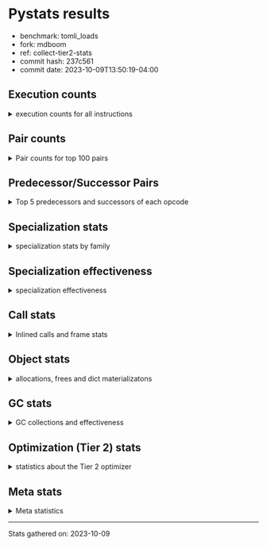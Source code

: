
# Pystats results

- benchmark: tomli_loads
- fork: mdboom
- ref: collect-tier2-stats
- commit hash: 237c561
- commit date: 2023-10-09T13:50:19-04:00

## Execution counts

<details>
<summary> execution counts for all instructions </summary>

|Name | Count | Self | Cumulative | Miss ratio | 
|---|---:|---:|---:|---:|
| LOAD_FAST | 1,415,244,660 | 15.0% | 15.0% |  |
| LOAD_FAST_LOAD_FAST | 943,812,000 | 10.0% | 24.9% |  |
| STORE_FAST | 865,719,960 | 9.2% | 34.1% |  |
| LOAD_CONST | 670,608,180 | 7.1% | 41.2% |  |
| POP_JUMP_IF_FALSE | 663,461,640 | 7.0% | 48.2% |  |
| LOAD_GLOBAL_MODULE | 436,441,480 | 4.6% | 52.8% |  |
| CONTAINS_OP | 350,981,040 | 3.7% | 56.5% |  |
| RESUME_CHECK | 309,829,740 | 3.3% | 59.8% | 0.0% |
| BINARY_SUBSCR_STR_INT | 309,387,560 | 3.3% | 63.1% | 0.0% |
| NOP | 306,239,220 | 3.2% | 66.3% |  |
| RETURN_VALUE | 305,566,860 | 3.2% | 69.6% |  |
| CALL_PY_EXACT_ARGS | 271,114,320 | 2.9% | 72.4% |  |
| LOAD_GLOBAL_BUILTIN | 253,870,560 | 2.7% | 75.1% |  |
| TO_BOOL_BOOL | 210,231,300 | 2.2% | 77.3% |  |
| COMPARE_OP_STR | 170,416,980 | 1.8% | 79.1% |  |
| BINARY_OP_ADD_INT | 158,264,040 | 1.7% | 80.8% |  |
| BINARY_SUBSCR_DICT | 145,569,240 | 1.5% | 82.4% |  |
| BUILD_TUPLE | 143,691,420 | 1.5% | 83.9% |  |
| ENTER_EXECUTOR | 139,874,340 | 1.5% | 85.3% |  |
| CALL_ISINSTANCE | 95,914,680 | 1.0% | 86.4% |  |
| STORE_FAST_STORE_FAST | 85,805,340 | 0.9% | 87.3% |  |
| GET_ITER | 83,084,160 | 0.9% | 88.1% |  |
| BINARY_SLICE | 82,761,780 | 0.9% | 89.0% |  |
| LOAD_DEREF | 76,479,480 | 0.8% | 89.8% |  |
| UNPACK_SEQUENCE_TWO_TUPLE | 65,176,020 | 0.7% | 90.5% |  |
| BINARY_SUBSCR | 64,361,040 | 0.7% | 91.2% |  |
| POP_JUMP_IF_TRUE | 58,421,040 | 0.6% | 91.8% |  |
| CALL | 50,689,980 | 0.5% | 92.4% |  |
| LOAD_ATTR | 50,151,200 | 0.5% | 92.9% |  |
| LOAD_ATTR_INSTANCE_VALUE | 46,488,840 | 0.5% | 93.4% |  |
| POP_TOP | 46,077,540 | 0.5% | 93.9% |  |
| LOAD_ATTR_METHOD_WITH_VALUES | 45,335,160 | 0.5% | 94.3% |  |
| FOR_ITER_TUPLE | 43,738,980 | 0.5% | 94.8% |  |
| MAKE_CELL | 37,970,340 | 0.4% | 95.2% |  |
| LOAD_ATTR_METHOD_NO_DICT | 27,083,340 | 0.3% | 95.5% |  |
| RETURN_CONST | 24,844,800 | 0.3% | 95.8% |  |
| LOAD_ATTR_CLASS | 23,157,660 | 0.2% | 96.0% |  |
| CALL_BUILTIN_CLASS | 22,393,620 | 0.2% | 96.2% |  |
| STORE_SUBSCR_DICT | 21,993,540 | 0.2% | 96.5% |  |
| BINARY_OP | 21,774,720 | 0.2% | 96.7% |  |
| TO_BOOL | 21,518,740 | 0.2% | 96.9% |  |
| JUMP_FORWARD | 20,851,380 | 0.2% | 97.2% |  |
| COPY | 19,117,920 | 0.2% | 97.4% |  |
| CALL_LEN | 18,985,860 | 0.2% | 97.6% |  |
| FOR_ITER_RANGE | 18,985,260 | 0.2% | 97.8% |  |
| COPY_FREE_VARS | 18,985,200 | 0.2% | 98.0% |  |
| END_FOR | 18,985,140 | 0.2% | 98.2% |  |
| MAKE_FUNCTION | 18,985,140 | 0.2% | 98.4% |  |
| RETURN_GENERATOR | 18,985,140 | 0.2% | 98.6% |  |
| SET_FUNCTION_ATTRIBUTE | 18,985,140 | 0.2% | 98.8% |  |
| STORE_DEREF | 18,985,140 | 0.2% | 99.0% |  |
| FOR_ITER_GEN | 18,985,140 | 0.2% | 99.2% |  |
| UNPACK_SEQUENCE_TUPLE | 18,985,140 | 0.2% | 99.4% |  |
| CALL_KW | 16,774,200 | 0.2% | 99.5% |  |
| BINARY_OP_ADD_UNICODE | 15,129,960 | 0.2% | 99.7% |  |
| PUSH_NULL | 6,605,640 | 0.1% | 99.8% |  |
| TO_BOOL_NONE | 3,349,680 | 0.0% | 99.8% |  |
| BINARY_OP_INPLACE_ADD_UNICODE | 3,161,160 | 0.0% | 99.8% |  |
| BUILD_MAP | 3,139,140 | 0.0% | 99.9% |  |
| CALL_METHOD_DESCRIPTOR_FAST | 1,896,240 | 0.0% | 99.9% |  |
| BUILD_CONST_KEY_MAP | 1,704,180 | 0.0% | 99.9% |  |
| TO_BOOL_ALWAYS_TRUE | 1,674,840 | 0.0% | 99.9% |  |
| TO_BOOL_STR | 1,674,840 | 0.0% | 99.9% |  |
| CALL_METHOD_DESCRIPTOR_O | 1,644,900 | 0.0% | 100.0% |  |
| FOR_ITER | 1,375,180 | 0.0% | 100.0% |  |
| CALL_METHOD_DESCRIPTOR_NOARGS | 1,374,840 | 0.0% | 100.0% |  |
| BUILD_LIST | 360,120 | 0.0% | 100.0% |  |
| COMPARE_OP_INT | 273,300 | 0.0% | 100.0% |  |
| CALL_LIST_APPEND | 131,220 | 0.0% | 100.0% |  |
| SWAP | 780 | 0.0% | 100.0% |  |
| CALL_BUILTIN_O | 720 | 0.0% | 100.0% |  |
| LOAD_GLOBAL | 420 | 0.0% | 100.0% |  |
| LOAD_ATTR_MODULE | 400 | 0.0% | 100.0% |  |
| STORE_ATTR_INSTANCE_VALUE | 360 | 0.0% | 100.0% |  |
| INTERPRETER_EXIT | 300 | 0.0% | 100.0% |  |
| JUMP_BACKWARD | 200 | 0.0% | 100.0% |  |
| CALL_BUILTIN_FAST | 180 | 0.0% | 100.0% |  |
| CHECK_EXC_MATCH | 120 | 0.0% | 100.0% |  |
| EXIT_INIT_CHECK | 120 | 0.0% | 100.0% |  |
| POP_EXCEPT | 120 | 0.0% | 100.0% |  |
| PUSH_EXC_INFO | 120 | 0.0% | 100.0% |  |
| CALL_FUNCTION_EX | 120 | 0.0% | 100.0% |  |
| CALL_ALLOC_AND_ENTER_INIT | 120 | 0.0% | 100.0% |  |
| BEFORE_WITH | 60 | 0.0% | 100.0% |  |
| CALL_INTRINSIC_1 | 60 | 0.0% | 100.0% |  |
| IS_OP | 60 | 0.0% | 100.0% |  |
| LIST_EXTEND | 60 | 0.0% | 100.0% |  |
| STORE_ATTR | 60 | 0.0% | 100.0% |  |
| BINARY_OP_SUBTRACT_FLOAT | 60 | 0.0% | 100.0% |  |
| CALL_BUILTIN_FAST_WITH_KEYWORDS | 60 | 0.0% | 100.0% |  |
| CALL_METHOD_DESCRIPTOR_FAST_WITH_KEYWORDS | 60 | 0.0% | 100.0% |  |
| CALL_PY_WITH_DEFAULTS | 60 | 0.0% | 100.0% |  |
| CALL_STR_1 | 60 | 0.0% | 100.0% |  |
| LOAD_ATTR_SLOT | 60 | 0.0% | 100.0% |  |


</details>

## Pair counts

<details>
<summary> Pair counts for top 100 pairs </summary>

|Pair | Count | Self | Cumulative | 
|---|---:|---:|---:|
| LOAD_FAST LOAD_CONST | 414,578,940 | 4.4% | 4.4% |
| POP_JUMP_IF_FALSE LOAD_FAST | 344,687,160 | 3.6% | 8.0% |
| CONTAINS_OP POP_JUMP_IF_FALSE | 312,749,520 | 3.3% | 11.3% |
| LOAD_FAST_LOAD_FAST BINARY_SUBSCR_STR_INT | 308,008,980 | 3.3% | 14.6% |
| STORE_FAST LOAD_FAST | 286,317,000 | 3.0% | 17.6% |
| NOP LOAD_FAST_LOAD_FAST | 248,538,120 | 2.6% | 20.3% |
| LOAD_GLOBAL_MODULE LOAD_FAST_LOAD_FAST | 243,927,360 | 2.6% | 22.8% |
| CALL_PY_EXACT_ARGS RESUME_CHECK | 233,143,980 | 2.5% | 25.3% |
| STORE_FAST LOAD_FAST_LOAD_FAST | 205,539,120 | 2.2% | 27.5% |
| TO_BOOL_BOOL POP_JUMP_IF_FALSE | 173,324,460 | 1.8% | 29.3% |
| LOAD_CONST COMPARE_OP_STR | 170,416,980 | 1.8% | 31.1% |
| COMPARE_OP_STR POP_JUMP_IF_FALSE | 170,416,980 | 1.8% | 32.9% |
| LOAD_FAST RETURN_VALUE | 170,083,800 | 1.8% | 34.7% |
| RETURN_VALUE STORE_FAST | 168,930,360 | 1.8% | 36.5% |
| BINARY_SUBSCR_STR_INT STORE_FAST | 159,286,500 | 1.7% | 38.2% |
| LOAD_CONST BINARY_OP_ADD_INT | 158,262,600 | 1.7% | 39.9% |
| RESUME_CHECK NOP | 152,017,440 | 1.6% | 41.5% |
| LOAD_FAST CONTAINS_OP | 150,100,920 | 1.6% | 43.0% |
| BINARY_SUBSCR_STR_INT LOAD_FAST | 150,100,860 | 1.6% | 44.6% |
| STORE_FAST LOAD_GLOBAL_MODULE | 141,557,000 | 1.5% | 46.1% |
| BINARY_OP_ADD_INT STORE_FAST | 136,621,560 | 1.4% | 47.6% |
| POP_JUMP_IF_FALSE LOAD_FAST_LOAD_FAST | 113,713,980 | 1.2% | 48.8% |
| ENTER_EXECUTOR LOAD_FAST | 99,655,440 | 1.1% | 49.8% |
| LOAD_FAST_LOAD_FAST CONTAINS_OP | 99,520,980 | 1.1% | 50.9% |
| LOAD_FAST_LOAD_FAST LOAD_FAST | 98,151,720 | 1.0% | 51.9% |
| RESUME_CHECK LOAD_FAST | 97,899,360 | 1.0% | 53.0% |
| LOAD_GLOBAL_BUILTIN LOAD_FAST | 97,591,800 | 1.0% | 54.0% |
| LOAD_FAST LOAD_GLOBAL_BUILTIN | 95,915,400 | 1.0% | 55.0% |
| CALL_ISINSTANCE TO_BOOL_BOOL | 95,914,680 | 1.0% | 56.0% |
| LOAD_FAST_LOAD_FAST LOAD_GLOBAL_MODULE | 89,255,160 | 0.9% | 57.0% |
| LOAD_GLOBAL_MODULE CALL_PY_EXACT_ARGS | 89,255,160 | 0.9% | 57.9% |
| BUILD_TUPLE RETURN_VALUE | 82,846,260 | 0.9% | 58.8% |
| BINARY_SUBSCR_DICT STORE_FAST | 82,351,020 | 0.9% | 59.7% |
| LOAD_CONST BINARY_SUBSCR_DICT | 81,197,520 | 0.9% | 60.5% |
| LOAD_FAST_LOAD_FAST CALL_PY_EXACT_ARGS | 80,941,320 | 0.9% | 61.4% |
| POP_JUMP_IF_FALSE ENTER_EXECUTOR | 78,160,720 | 0.8% | 62.2% |
| LOAD_GLOBAL_BUILTIN CALL_ISINSTANCE | 76,929,540 | 0.8% | 63.0% |
| STORE_FAST NOP | 76,431,360 | 0.8% | 63.8% |
| LOAD_FAST_LOAD_FAST LOAD_CONST | 74,629,980 | 0.8% | 64.6% |
| LOAD_FAST LOAD_GLOBAL_MODULE | 67,702,980 | 0.7% | 65.3% |
| UNPACK_SEQUENCE_TWO_TUPLE STORE_FAST_STORE_FAST | 65,176,020 | 0.7% | 66.0% |
| RETURN_VALUE UNPACK_SEQUENCE_TWO_TUPLE | 65,175,960 | 0.7% | 66.7% |
| LOAD_FAST_LOAD_FAST BINARY_SUBSCR_DICT | 64,102,380 | 0.7% | 67.4% |
| LOAD_CONST BINARY_SUBSCR | 62,765,460 | 0.7% | 68.0% |
| STORE_FAST ENTER_EXECUTOR | 61,713,600 | 0.7% | 68.7% |
| LOAD_FAST BUILD_TUPLE | 59,974,500 | 0.6% | 69.3% |
| LOAD_CONST LOAD_CONST | 59,359,800 | 0.6% | 70.0% |
| LOAD_FAST CALL_PY_EXACT_ARGS | 59,043,640 | 0.6% | 70.6% |
| RESUME_CHECK LOAD_GLOBAL_MODULE | 58,330,440 | 0.6% | 71.2% |
| BINARY_SUBSCR_DICT CONTAINS_OP | 58,124,340 | 0.6% | 71.8% |
| LOAD_FAST_LOAD_FAST LOAD_FAST_LOAD_FAST | 57,580,320 | 0.6% | 72.4% |
| POP_JUMP_IF_FALSE LOAD_GLOBAL_MODULE | 55,914,520 | 0.6% | 73.0% |
| LOAD_FAST TO_BOOL_BOOL | 54,998,160 | 0.6% | 73.6% |
| LOAD_FAST LOAD_ATTR_INSTANCE_VALUE | 46,488,720 | 0.5% | 74.1% |
| LOAD_FAST LOAD_ATTR | 45,114,060 | 0.5% | 74.6% |
| LOAD_ATTR LOAD_ATTR_METHOD_WITH_VALUES | 45,113,820 | 0.5% | 75.0% |
| POP_JUMP_IF_FALSE LOAD_GLOBAL_BUILTIN | 45,031,180 | 0.5% | 75.5% |
| GET_ITER FOR_ITER_TUPLE | 43,738,980 | 0.5% | 76.0% |
| LOAD_ATTR_INSTANCE_VALUE STORE_FAST | 43,738,980 | 0.5% | 76.4% |
| LOAD_ATTR_METHOD_WITH_VALUES LOAD_FAST | 43,690,980 | 0.5% | 76.9% |
| LOAD_GLOBAL_MODULE CONTAINS_OP | 43,234,800 | 0.5% | 77.4% |
| LOAD_CONST BINARY_SLICE | 42,585,540 | 0.5% | 77.8% |
| FOR_ITER_TUPLE STORE_FAST | 41,938,320 | 0.4% | 78.3% |
| BINARY_SUBSCR STORE_FAST | 41,914,800 | 0.4% | 78.7% |
| LOAD_FAST GET_ITER | 40,989,360 | 0.4% | 79.1% |
| LOAD_FAST STORE_FAST | 39,856,020 | 0.4% | 79.6% |
| POP_JUMP_IF_TRUE LOAD_FAST | 39,303,120 | 0.4% | 80.0% |
| LOAD_FAST CALL | 38,825,140 | 0.4% | 80.4% |
| LOAD_FAST_LOAD_FAST BINARY_SLICE | 38,594,340 | 0.4% | 80.8% |
| LOAD_DEREF LOAD_CONST | 37,970,280 | 0.4% | 81.2% |
| TO_BOOL_BOOL POP_JUMP_IF_TRUE | 36,906,840 | 0.4% | 81.6% |
| NOP NOP | 35,489,940 | 0.4% | 82.0% |
| ENTER_EXECUTOR LOAD_GLOBAL_BUILTIN | 33,831,960 | 0.4% | 82.3% |
| RETURN_VALUE RETURN_VALUE | 30,530,040 | 0.3% | 82.6% |
| LOAD_GLOBAL_MODULE STORE_FAST | 30,259,920 | 0.3% | 83.0% |
| LOAD_FAST LOAD_ATTR_METHOD_NO_DICT | 24,063,500 | 0.3% | 83.2% |
| STORE_FAST_STORE_FAST LOAD_FAST | 23,379,600 | 0.2% | 83.5% |
| LOAD_GLOBAL_MODULE LOAD_ATTR_CLASS | 23,157,660 | 0.2% | 83.7% |
| STORE_FAST_STORE_FAST LOAD_FAST_LOAD_FAST | 23,080,620 | 0.2% | 83.9% |
| BINARY_SLICE BUILD_TUPLE | 22,874,820 | 0.2% | 84.2% |
| NOP LOAD_FAST | 22,210,440 | 0.2% | 84.4% |
| CALL RESUME_CHECK | 21,940,620 | 0.2% | 84.7% |
| POP_JUMP_IF_FALSE NOP | 21,940,440 | 0.2% | 84.9% |
| BINARY_SLICE GET_ITER | 21,734,820 | 0.2% | 85.1% |
| LOAD_FAST_LOAD_FAST BUILD_TUPLE | 21,559,980 | 0.2% | 85.3% |
| TO_BOOL POP_JUMP_IF_TRUE | 21,513,480 | 0.2% | 85.6% |
| LOAD_FAST TO_BOOL | 21,513,480 | 0.2% | 85.8% |
| LOAD_ATTR_CLASS CALL_PY_EXACT_ARGS | 21,513,480 | 0.2% | 86.0% |
| BINARY_OP STORE_FAST | 21,500,040 | 0.2% | 86.3% |
| BINARY_SUBSCR STORE_FAST_STORE_FAST | 20,629,320 | 0.2% | 86.5% |
| JUMP_FORWARD LOAD_GLOBAL_MODULE | 20,581,320 | 0.2% | 86.7% |
| STORE_FAST LOAD_GLOBAL_BUILTIN | 20,432,080 | 0.2% | 86.9% |
| LOAD_ATTR_METHOD_NO_DICT LOAD_CONST | 20,361,360 | 0.2% | 87.1% |
| BUILD_TUPLE STORE_FAST | 20,359,980 | 0.2% | 87.3% |
| STORE_FAST JUMP_FORWARD | 20,359,980 | 0.2% | 87.6% |
| POP_TOP LOAD_FAST_LOAD_FAST | 19,385,100 | 0.2% | 87.8% |
| COPY TO_BOOL_BOOL | 19,117,200 | 0.2% | 88.0% |
| RETURN_VALUE TO_BOOL_BOOL | 19,116,480 | 0.2% | 88.2% |
| CONTAINS_OP RETURN_VALUE | 19,115,760 | 0.2% | 88.4% |
| CONTAINS_OP COPY | 19,115,760 | 0.2% | 88.6% |


</details>

## Predecessor/Successor Pairs

<details>
<summary> Top 5 predecessors and successors of each opcode </summary>

### BINARY_SLICE

<details>
<summary> Successors and predecessors for BINARY_SLICE </summary>

|Predecessors | Count | Percentage | 
|---|---:|---:|
| LOAD_CONST | 42,585,540 | 51.5% |
| LOAD_FAST_LOAD_FAST | 38,594,340 | 46.6% |
| BINARY_OP_ADD_INT | 1,581,900 | 1.9% |

|Successors | Count | Percentage | 
|---|---:|---:|
| BUILD_TUPLE | 22,874,820 | 27.6% |
| GET_ITER | 21,734,820 | 26.3% |
| LOAD_DEREF | 18,985,140 | 22.9% |
| BINARY_OP_ADD_UNICODE | 15,129,960 | 18.3% |
| LOAD_FAST | 1,644,240 | 2.0% |


</details>

### CACHE

<details>
<summary> Successors and predecessors for CACHE </summary>

|Successors | Count | Percentage | 
|---|---:|---:|
| RESUME_CHECK | 300 | 100.0% |


</details>

### BEFORE_WITH

<details>
<summary> Successors and predecessors for BEFORE_WITH </summary>

|Predecessors | Count | Percentage | 
|---|---:|---:|
| RETURN_VALUE | 60 | 100.0% |

|Successors | Count | Percentage | 
|---|---:|---:|
| STORE_FAST | 60 | 100.0% |


</details>

### BINARY_OP_INPLACE_ADD_UNICODE

<details>
<summary> Successors and predecessors for BINARY_OP_INPLACE_ADD_UNICODE </summary>

|Predecessors | Count | Percentage | 
|---|---:|---:|
| LOAD_FAST_LOAD_FAST | 1,580,580 | 50.0% |
| ENTER_EXECUTOR | 991,020 | 31.3% |
| BINARY_SLICE | 589,560 | 18.7% |

|Successors | Count | Percentage | 
|---|---:|---:|
| LOAD_FAST | 3,161,160 | 100.0% |


</details>

### BINARY_SUBSCR

<details>
<summary> Successors and predecessors for BINARY_SUBSCR </summary>

|Predecessors | Count | Percentage | 
|---|---:|---:|
| LOAD_CONST | 62,765,460 | 97.5% |
| LOAD_FAST | 1,579,860 | 2.5% |
| BINARY_SUBSCR | 15,720 | 0.0% |

|Successors | Count | Percentage | 
|---|---:|---:|
| STORE_FAST | 41,914,800 | 65.1% |
| STORE_FAST_STORE_FAST | 20,629,320 | 32.1% |
| BUILD_TUPLE | 1,579,860 | 2.5% |
| LOAD_CONST | 221,340 | 0.3% |
| BINARY_SUBSCR | 15,720 | 0.0% |


</details>

### CHECK_EXC_MATCH

<details>
<summary> Successors and predecessors for CHECK_EXC_MATCH </summary>

|Predecessors | Count | Percentage | 
|---|---:|---:|
| LOAD_GLOBAL_BUILTIN | 120 | 100.0% |

|Successors | Count | Percentage | 
|---|---:|---:|
| POP_JUMP_IF_FALSE | 120 | 100.0% |


</details>

### END_FOR

<details>
<summary> Successors and predecessors for END_FOR </summary>

|Predecessors | Count | Percentage | 
|---|---:|---:|
| RETURN_CONST | 18,985,140 | 100.0% |

|Successors | Count | Percentage | 
|---|---:|---:|
| LOAD_FAST | 18,985,140 | 100.0% |


</details>

### EXIT_INIT_CHECK

<details>
<summary> Successors and predecessors for EXIT_INIT_CHECK </summary>

|Predecessors | Count | Percentage | 
|---|---:|---:|
| RETURN_CONST | 120 | 100.0% |

|Successors | Count | Percentage | 
|---|---:|---:|
| RETURN_VALUE | 120 | 100.0% |


</details>

### GET_ITER

<details>
<summary> Successors and predecessors for GET_ITER </summary>

|Predecessors | Count | Percentage | 
|---|---:|---:|
| LOAD_FAST | 40,989,360 | 49.3% |
| BINARY_SLICE | 21,734,820 | 26.2% |
| CALL_BUILTIN_CLASS | 18,985,140 | 22.9% |
| LOAD_ATTR_INSTANCE_VALUE | 1,374,840 | 1.7% |

|Successors | Count | Percentage | 
|---|---:|---:|
| FOR_ITER_TUPLE | 43,738,980 | 52.6% |
| CALL_PY_EXACT_ARGS | 18,985,140 | 22.9% |
| FOR_ITER_GEN | 18,985,140 | 22.9% |
| FOR_ITER | 1,374,840 | 1.7% |
| FOR_ITER_RANGE | 60 | 0.0% |


</details>

### INTERPRETER_EXIT

<details>
<summary> Successors and predecessors for INTERPRETER_EXIT </summary>

|Predecessors | Count | Percentage | 
|---|---:|---:|
| RETURN_VALUE | 240 | 80.0% |
| RETURN_CONST | 60 | 20.0% |


</details>

### MAKE_FUNCTION

<details>
<summary> Successors and predecessors for MAKE_FUNCTION </summary>

|Predecessors | Count | Percentage | 
|---|---:|---:|
| LOAD_CONST | 18,985,140 | 100.0% |

|Successors | Count | Percentage | 
|---|---:|---:|
| SET_FUNCTION_ATTRIBUTE | 18,985,140 | 100.0% |


</details>

### NOP

<details>
<summary> Successors and predecessors for NOP </summary>

|Predecessors | Count | Percentage | 
|---|---:|---:|
| RESUME_CHECK | 152,017,440 | 49.6% |
| STORE_FAST | 76,431,360 | 25.0% |
| NOP | 35,489,940 | 11.6% |
| POP_JUMP_IF_FALSE | 21,940,440 | 7.2% |
| STORE_FAST_STORE_FAST | 18,985,140 | 6.2% |

|Successors | Count | Percentage | 
|---|---:|---:|
| LOAD_FAST_LOAD_FAST | 248,538,120 | 81.2% |
| NOP | 35,489,940 | 11.6% |
| LOAD_FAST | 22,210,440 | 7.3% |
| LOAD_GLOBAL_MODULE | 660 | 0.0% |
| LOAD_DEREF | 60 | 0.0% |


</details>

### POP_EXCEPT

<details>
<summary> Successors and predecessors for POP_EXCEPT </summary>

|Predecessors | Count | Percentage | 
|---|---:|---:|
| POP_TOP | 120 | 100.0% |

|Successors | Count | Percentage | 
|---|---:|---:|
| LOAD_FAST | 120 | 100.0% |


</details>

### POP_TOP

<details>
<summary> Successors and predecessors for POP_TOP </summary>

|Predecessors | Count | Percentage | 
|---|---:|---:|
| POP_JUMP_IF_TRUE | 19,115,760 | 41.5% |
| FOR_ITER_GEN | 18,985,140 | 41.2% |
| RETURN_CONST | 3,461,760 | 7.5% |
| CALL_METHOD_DESCRIPTOR_O | 1,644,180 | 3.6% |
| CALL_METHOD_DESCRIPTOR_NOARGS | 1,374,840 | 3.0% |

|Successors | Count | Percentage | 
|---|---:|---:|
| LOAD_FAST_LOAD_FAST | 19,385,100 | 42.1% |
| RESUME_CHECK | 18,985,140 | 41.2% |
| RETURN_CONST | 3,360,360 | 7.3% |
| LOAD_FAST | 2,971,020 | 6.4% |
| NOP | 1,374,900 | 3.0% |


</details>

### PUSH_EXC_INFO

<details>
<summary> Successors and predecessors for PUSH_EXC_INFO </summary>

|Predecessors | Count | Percentage | 
|---|---:|---:|
| BINARY_SUBSCR_STR_INT | 120 | 100.0% |

|Successors | Count | Percentage | 
|---|---:|---:|
| LOAD_GLOBAL_BUILTIN | 80 | 66.7% |
| LOAD_GLOBAL | 40 | 33.3% |


</details>

### PUSH_NULL

<details>
<summary> Successors and predecessors for PUSH_NULL </summary>

|Predecessors | Count | Percentage | 
|---|---:|---:|
| LOAD_ATTR | 5,024,540 | 76.1% |
| LOAD_FAST | 1,580,580 | 23.9% |
| LOAD_ATTR_MODULE | 400 | 0.0% |
| LOAD_DEREF | 120 | 0.0% |

|Successors | Count | Percentage | 
|---|---:|---:|
| LOAD_FAST_LOAD_FAST | 6,605,160 | 100.0% |
| LOAD_FAST | 300 | 0.0% |
| CALL | 180 | 0.0% |


</details>

### RETURN_GENERATOR

<details>
<summary> Successors and predecessors for RETURN_GENERATOR </summary>

|Predecessors | Count | Percentage | 
|---|---:|---:|
| COPY_FREE_VARS | 18,985,140 | 100.0% |

|Successors | Count | Percentage | 
|---|---:|---:|
| STORE_FAST | 18,985,140 | 100.0% |


</details>

### RETURN_VALUE

<details>
<summary> Successors and predecessors for RETURN_VALUE </summary>

|Predecessors | Count | Percentage | 
|---|---:|---:|
| LOAD_FAST | 170,083,800 | 55.7% |
| BUILD_TUPLE | 82,846,260 | 27.1% |
| RETURN_VALUE | 30,530,040 | 10.0% |
| CONTAINS_OP | 19,115,760 | 6.3% |
| CALL | 1,674,900 | 0.5% |

|Successors | Count | Percentage | 
|---|---:|---:|
| STORE_FAST | 168,930,360 | 55.3% |
| UNPACK_SEQUENCE_TWO_TUPLE | 65,175,960 | 21.3% |
| RETURN_VALUE | 30,530,040 | 10.0% |
| TO_BOOL_BOOL | 19,116,480 | 6.3% |
| UNPACK_SEQUENCE_TUPLE | 18,985,140 | 6.2% |


</details>

### TO_BOOL

<details>
<summary> Successors and predecessors for TO_BOOL </summary>

|Predecessors | Count | Percentage | 
|---|---:|---:|
| LOAD_FAST | 21,513,480 | 100.0% |
| TO_BOOL | 5,260 | 0.0% |

|Successors | Count | Percentage | 
|---|---:|---:|
| POP_JUMP_IF_TRUE | 21,513,480 | 100.0% |
| TO_BOOL | 5,260 | 0.0% |


</details>

### BINARY_OP

<details>
<summary> Successors and predecessors for BINARY_OP </summary>

|Predecessors | Count | Percentage | 
|---|---:|---:|
| LOAD_FAST | 18,985,220 | 87.2% |
| BUILD_TUPLE | 2,514,840 | 11.5% |
| LOAD_DEREF | 269,340 | 1.2% |
| BINARY_OP | 5,320 | 0.0% |

|Successors | Count | Percentage | 
|---|---:|---:|
| STORE_FAST | 21,500,040 | 98.7% |
| LOAD_GLOBAL_MODULE | 269,340 | 1.2% |
| BINARY_OP | 5,320 | 0.0% |
| BINARY_OP_SUBTRACT_FLOAT | 20 | 0.0% |


</details>

### BUILD_CONST_KEY_MAP

<details>
<summary> Successors and predecessors for BUILD_CONST_KEY_MAP </summary>

|Predecessors | Count | Percentage | 
|---|---:|---:|
| LOAD_CONST | 1,704,180 | 100.0% |

|Successors | Count | Percentage | 
|---|---:|---:|
| LOAD_FAST_LOAD_FAST | 1,704,180 | 100.0% |


</details>

### BUILD_LIST

<details>
<summary> Successors and predecessors for BUILD_LIST </summary>

|Predecessors | Count | Percentage | 
|---|---:|---:|
| STORE_FAST | 269,340 | 74.8% |
| BUILD_MAP | 90,720 | 25.2% |
| LOAD_FAST | 60 | 0.0% |

|Successors | Count | Percentage | 
|---|---:|---:|
| STORE_FAST | 269,340 | 74.8% |
| LOAD_FAST_LOAD_FAST | 90,720 | 25.2% |
| LOAD_DEREF | 60 | 0.0% |


</details>

### BUILD_MAP

<details>
<summary> Successors and predecessors for BUILD_MAP </summary>

|Predecessors | Count | Percentage | 
|---|---:|---:|
| CALL_BUILTIN_CLASS | 1,704,180 | 54.3% |
| ENTER_EXECUTOR | 1,213,500 | 38.7% |
| LOAD_ATTR_METHOD_NO_DICT | 130,620 | 4.2% |
| POP_JUMP_IF_FALSE | 90,720 | 2.9% |
| RESUME_CHECK | 120 | 0.0% |

|Successors | Count | Percentage | 
|---|---:|---:|
| LOAD_CONST | 1,704,180 | 54.3% |
| LOAD_FAST_LOAD_FAST | 1,213,500 | 38.7% |
| CALL_LIST_APPEND | 130,620 | 4.2% |
| BUILD_LIST | 90,720 | 2.9% |
| LOAD_FAST | 120 | 0.0% |


</details>

### BUILD_TUPLE

<details>
<summary> Successors and predecessors for BUILD_TUPLE </summary>

|Predecessors | Count | Percentage | 
|---|---:|---:|
| LOAD_FAST | 59,974,500 | 41.7% |
| BINARY_SLICE | 22,874,820 | 15.9% |
| LOAD_FAST_LOAD_FAST | 21,559,980 | 15.0% |
| LOAD_GLOBAL_BUILTIN | 18,985,140 | 13.2% |
| BINARY_OP_ADD_UNICODE | 15,129,960 | 10.5% |

|Successors | Count | Percentage | 
|---|---:|---:|
| RETURN_VALUE | 82,846,260 | 57.7% |
| STORE_FAST | 20,359,980 | 14.2% |
| LOAD_CONST | 18,985,140 | 13.2% |
| CALL_ISINSTANCE | 18,985,140 | 13.2% |
| BINARY_OP | 2,514,840 | 1.8% |


</details>

### CALL

<details>
<summary> Successors and predecessors for CALL </summary>

|Predecessors | Count | Percentage | 
|---|---:|---:|
| LOAD_FAST | 38,825,140 | 76.6% |
| LOAD_FAST_LOAD_FAST | 6,605,120 | 13.0% |
| LOAD_CONST | 3,350,500 | 6.6% |
| LOAD_ATTR_METHOD_NO_DICT | 1,674,840 | 3.3% |
| BINARY_SLICE | 221,340 | 0.4% |

|Successors | Count | Percentage | 
|---|---:|---:|
| RESUME_CHECK | 21,940,620 | 43.3% |
| TO_BOOL_BOOL | 18,686,340 | 36.9% |
| STORE_FAST | 5,025,360 | 9.9% |
| RETURN_VALUE | 1,674,900 | 3.3% |
| LOAD_CONST | 1,674,840 | 3.3% |


</details>

### CALL_FUNCTION_EX

<details>
<summary> Successors and predecessors for CALL_FUNCTION_EX </summary>

|Predecessors | Count | Percentage | 
|---|---:|---:|
| CALL_INTRINSIC_1 | 60 | 50.0% |
| LOAD_FAST | 60 | 50.0% |

|Successors | Count | Percentage | 
|---|---:|---:|
| COPY_FREE_VARS | 60 | 50.0% |
| RESUME_CHECK | 60 | 50.0% |


</details>

### CALL_INTRINSIC_1

<details>
<summary> Successors and predecessors for CALL_INTRINSIC_1 </summary>

|Predecessors | Count | Percentage | 
|---|---:|---:|
| LIST_EXTEND | 60 | 100.0% |

|Successors | Count | Percentage | 
|---|---:|---:|
| CALL_FUNCTION_EX | 60 | 100.0% |


</details>

### CALL_KW

<details>
<summary> Successors and predecessors for CALL_KW </summary>

|Predecessors | Count | Percentage | 
|---|---:|---:|
| LOAD_CONST | 16,774,200 | 100.0% |

|Successors | Count | Percentage | 
|---|---:|---:|
| RESUME_CHECK | 16,774,200 | 100.0% |


</details>

### CONTAINS_OP

<details>
<summary> Successors and predecessors for CONTAINS_OP </summary>

|Predecessors | Count | Percentage | 
|---|---:|---:|
| LOAD_FAST | 150,100,920 | 42.8% |
| LOAD_FAST_LOAD_FAST | 99,520,980 | 28.4% |
| BINARY_SUBSCR_DICT | 58,124,340 | 16.6% |
| LOAD_GLOBAL_MODULE | 43,234,800 | 12.3% |

|Successors | Count | Percentage | 
|---|---:|---:|
| POP_JUMP_IF_FALSE | 312,749,520 | 89.1% |
| RETURN_VALUE | 19,115,760 | 5.4% |
| COPY | 19,115,760 | 5.4% |


</details>

### COPY

<details>
<summary> Successors and predecessors for COPY </summary>

|Predecessors | Count | Percentage | 
|---|---:|---:|
| CONTAINS_OP | 19,115,760 | 100.0% |
| JUMP_FORWARD | 720 | 0.0% |
| SWAP | 720 | 0.0% |
| COMPARE_OP_INT | 720 | 0.0% |

|Successors | Count | Percentage | 
|---|---:|---:|
| TO_BOOL_BOOL | 19,117,200 | 100.0% |
| COMPARE_OP_INT | 720 | 0.0% |


</details>

### COPY_FREE_VARS

<details>
<summary> Successors and predecessors for COPY_FREE_VARS </summary>

|Predecessors | Count | Percentage | 
|---|---:|---:|
| CALL_PY_EXACT_ARGS | 18,985,140 | 100.0% |
| CALL_FUNCTION_EX | 60 | 0.0% |

|Successors | Count | Percentage | 
|---|---:|---:|
| RETURN_GENERATOR | 18,985,140 | 100.0% |
| RESUME_CHECK | 60 | 0.0% |


</details>

### ENTER_EXECUTOR

<details>
<summary> Successors and predecessors for ENTER_EXECUTOR </summary>

|Predecessors | Count | Percentage | 
|---|---:|---:|
| POP_JUMP_IF_FALSE | 78,160,720 | 55.9% |
| STORE_FAST | 61,713,600 | 44.1% |
| JUMP_BACKWARD | 20 | 0.0% |

|Successors | Count | Percentage | 
|---|---:|---:|
| LOAD_FAST | 99,655,440 | 71.2% |
| LOAD_GLOBAL_BUILTIN | 33,831,960 | 24.2% |
| LOAD_FAST_LOAD_FAST | 2,743,920 | 2.0% |
| RETURN_VALUE | 1,314,840 | 0.9% |
| BUILD_MAP | 1,213,500 | 0.9% |


</details>

### FOR_ITER

<details>
<summary> Successors and predecessors for FOR_ITER </summary>

|Predecessors | Count | Percentage | 
|---|---:|---:|
| GET_ITER | 1,374,840 | 100.0% |
| FOR_ITER | 340 | 0.0% |

|Successors | Count | Percentage | 
|---|---:|---:|
| LOAD_FAST | 1,374,840 | 100.0% |
| FOR_ITER | 340 | 0.0% |


</details>

### IS_OP

<details>
<summary> Successors and predecessors for IS_OP </summary>

|Predecessors | Count | Percentage | 
|---|---:|---:|
| LOAD_GLOBAL_BUILTIN | 60 | 100.0% |

|Successors | Count | Percentage | 
|---|---:|---:|
| POP_JUMP_IF_FALSE | 60 | 100.0% |


</details>

### JUMP_BACKWARD

<details>
<summary> Successors and predecessors for JUMP_BACKWARD </summary>

|Predecessors | Count | Percentage | 
|---|---:|---:|
| POP_JUMP_IF_FALSE | 140 | 70.0% |
| POP_TOP | 60 | 30.0% |

|Successors | Count | Percentage | 
|---|---:|---:|
| LOAD_FAST | 120 | 60.0% |
| FOR_ITER_RANGE | 60 | 30.0% |
| ENTER_EXECUTOR | 20 | 10.0% |


</details>

### JUMP_FORWARD

<details>
<summary> Successors and predecessors for JUMP_FORWARD </summary>

|Predecessors | Count | Percentage | 
|---|---:|---:|
| STORE_FAST | 20,359,980 | 97.6% |
| LOAD_CONST | 269,340 | 1.3% |
| STORE_FAST_STORE_FAST | 221,340 | 1.1% |
| COMPARE_OP_INT | 720 | 0.0% |

|Successors | Count | Percentage | 
|---|---:|---:|
| LOAD_GLOBAL_MODULE | 20,581,320 | 98.7% |
| BINARY_SUBSCR_DICT | 269,340 | 1.3% |
| COPY | 720 | 0.0% |


</details>

### LIST_EXTEND

<details>
<summary> Successors and predecessors for LIST_EXTEND </summary>

|Predecessors | Count | Percentage | 
|---|---:|---:|
| LOAD_DEREF | 60 | 100.0% |

|Successors | Count | Percentage | 
|---|---:|---:|
| CALL_INTRINSIC_1 | 60 | 100.0% |


</details>

### LOAD_ATTR

<details>
<summary> Successors and predecessors for LOAD_ATTR </summary>

|Predecessors | Count | Percentage | 
|---|---:|---:|
| LOAD_FAST | 45,114,060 | 90.0% |
| LOAD_GLOBAL_MODULE | 5,024,740 | 10.0% |
| LOAD_ATTR | 12,380 | 0.0% |
| LOAD_GLOBAL | 20 | 0.0% |

|Successors | Count | Percentage | 
|---|---:|---:|
| LOAD_ATTR_METHOD_WITH_VALUES | 45,113,820 | 90.0% |
| PUSH_NULL | 5,024,540 | 10.0% |
| LOAD_ATTR | 12,380 | 0.0% |
| LOAD_ATTR_MODULE | 140 | 0.0% |
| LOAD_FAST_LOAD_FAST | 120 | 0.0% |


</details>

### LOAD_CONST

<details>
<summary> Successors and predecessors for LOAD_CONST </summary>

|Predecessors | Count | Percentage | 
|---|---:|---:|
| LOAD_FAST | 414,578,940 | 61.8% |
| LOAD_FAST_LOAD_FAST | 74,629,980 | 11.1% |
| LOAD_CONST | 59,359,800 | 8.9% |
| LOAD_DEREF | 37,970,280 | 5.7% |
| LOAD_ATTR_METHOD_NO_DICT | 20,361,360 | 3.0% |

|Successors | Count | Percentage | 
|---|---:|---:|
| COMPARE_OP_STR | 170,416,980 | 25.4% |
| BINARY_OP_ADD_INT | 158,262,600 | 23.6% |
| BINARY_SUBSCR_DICT | 81,197,520 | 12.1% |
| BINARY_SUBSCR | 62,765,460 | 9.4% |
| LOAD_CONST | 59,359,800 | 8.9% |


</details>

### LOAD_DEREF

<details>
<summary> Successors and predecessors for LOAD_DEREF </summary>

|Predecessors | Count | Percentage | 
|---|---:|---:|
| BINARY_SLICE | 18,985,140 | 24.8% |
| STORE_FAST | 18,985,140 | 24.8% |
| STORE_FAST_STORE_FAST | 18,985,140 | 24.8% |
| LOAD_GLOBAL_BUILTIN | 18,985,140 | 24.8% |
| LOAD_DEREF | 269,340 | 0.4% |

|Successors | Count | Percentage | 
|---|---:|---:|
| LOAD_CONST | 37,970,280 | 49.6% |
| LOAD_FAST | 18,985,140 | 24.8% |
| CALL_LEN | 18,985,140 | 24.8% |
| BINARY_OP | 269,340 | 0.4% |
| LOAD_DEREF | 269,340 | 0.4% |


</details>

### LOAD_FAST

<details>
<summary> Successors and predecessors for LOAD_FAST </summary>

|Predecessors | Count | Percentage | 
|---|---:|---:|
| POP_JUMP_IF_FALSE | 344,687,160 | 24.4% |
| STORE_FAST | 286,317,000 | 20.2% |
| BINARY_SUBSCR_STR_INT | 150,100,860 | 10.6% |
| ENTER_EXECUTOR | 99,655,440 | 7.0% |
| LOAD_FAST_LOAD_FAST | 98,151,720 | 6.9% |

|Successors | Count | Percentage | 
|---|---:|---:|
| LOAD_CONST | 414,578,940 | 29.3% |
| RETURN_VALUE | 170,083,800 | 12.0% |
| CONTAINS_OP | 150,100,920 | 10.6% |
| LOAD_GLOBAL_BUILTIN | 95,915,400 | 6.8% |
| LOAD_GLOBAL_MODULE | 67,702,980 | 4.8% |


</details>

### LOAD_FAST_LOAD_FAST

<details>
<summary> Successors and predecessors for LOAD_FAST_LOAD_FAST </summary>

|Predecessors | Count | Percentage | 
|---|---:|---:|
| NOP | 248,538,120 | 26.3% |
| LOAD_GLOBAL_MODULE | 243,927,360 | 25.8% |
| STORE_FAST | 205,539,120 | 21.8% |
| POP_JUMP_IF_FALSE | 113,713,980 | 12.0% |
| LOAD_FAST_LOAD_FAST | 57,580,320 | 6.1% |

|Successors | Count | Percentage | 
|---|---:|---:|
| BINARY_SUBSCR_STR_INT | 308,008,980 | 32.6% |
| CONTAINS_OP | 99,520,980 | 10.5% |
| LOAD_FAST | 98,151,720 | 10.4% |
| LOAD_GLOBAL_MODULE | 89,255,160 | 9.5% |
| CALL_PY_EXACT_ARGS | 80,941,320 | 8.6% |


</details>

### LOAD_GLOBAL

<details>
<summary> Successors and predecessors for LOAD_GLOBAL </summary>

|Predecessors | Count | Percentage | 
|---|---:|---:|
| STORE_FAST | 120 | 28.6% |
| RESUME_CHECK | 80 | 19.0% |
| RETURN_VALUE | 60 | 14.3% |
| PUSH_EXC_INFO | 40 | 9.5% |
| POP_JUMP_IF_FALSE | 40 | 9.5% |

|Successors | Count | Percentage | 
|---|---:|---:|
| LOAD_GLOBAL_MODULE | 260 | 61.9% |
| LOAD_GLOBAL_BUILTIN | 140 | 33.3% |
| LOAD_ATTR | 20 | 4.8% |


</details>

### MAKE_CELL

<details>
<summary> Successors and predecessors for MAKE_CELL </summary>

|Predecessors | Count | Percentage | 
|---|---:|---:|
| CALL_PY_EXACT_ARGS | 18,985,200 | 50.0% |
| MAKE_CELL | 18,985,140 | 50.0% |

|Successors | Count | Percentage | 
|---|---:|---:|
| RESUME_CHECK | 18,985,200 | 50.0% |
| MAKE_CELL | 18,985,140 | 50.0% |


</details>

### POP_JUMP_IF_FALSE

<details>
<summary> Successors and predecessors for POP_JUMP_IF_FALSE </summary>

|Predecessors | Count | Percentage | 
|---|---:|---:|
| CONTAINS_OP | 312,749,520 | 47.1% |
| TO_BOOL_BOOL | 173,324,460 | 26.1% |
| COMPARE_OP_STR | 170,416,980 | 25.7% |
| TO_BOOL_NONE | 3,349,680 | 0.5% |
| TO_BOOL_ALWAYS_TRUE | 1,674,840 | 0.3% |

|Successors | Count | Percentage | 
|---|---:|---:|
| LOAD_FAST | 344,687,160 | 52.0% |
| LOAD_FAST_LOAD_FAST | 113,713,980 | 17.1% |
| ENTER_EXECUTOR | 78,160,720 | 11.8% |
| LOAD_GLOBAL_MODULE | 55,914,520 | 8.4% |
| LOAD_GLOBAL_BUILTIN | 45,031,180 | 6.8% |


</details>

### POP_JUMP_IF_TRUE

<details>
<summary> Successors and predecessors for POP_JUMP_IF_TRUE </summary>

|Predecessors | Count | Percentage | 
|---|---:|---:|
| TO_BOOL_BOOL | 36,906,840 | 63.2% |
| TO_BOOL | 21,513,480 | 36.8% |
| COMPARE_OP_INT | 720 | 0.0% |

|Successors | Count | Percentage | 
|---|---:|---:|
| LOAD_FAST | 39,303,120 | 67.3% |
| POP_TOP | 19,115,760 | 32.7% |
| RETURN_VALUE | 720 | 0.0% |
| LOAD_FAST_LOAD_FAST | 720 | 0.0% |
| LOAD_GLOBAL_MODULE | 720 | 0.0% |


</details>

### RETURN_CONST

<details>
<summary> Successors and predecessors for RETURN_CONST </summary>

|Predecessors | Count | Percentage | 
|---|---:|---:|
| FOR_ITER_RANGE | 18,985,140 | 76.4% |
| POP_TOP | 3,360,360 | 13.5% |
| POP_JUMP_IF_FALSE | 2,277,720 | 9.2% |
| CALL_LIST_APPEND | 130,620 | 0.5% |
| STORE_SUBSCR_DICT | 90,720 | 0.4% |

|Successors | Count | Percentage | 
|---|---:|---:|
| END_FOR | 18,985,140 | 76.4% |
| POP_TOP | 3,461,760 | 13.9% |
| TO_BOOL_BOOL | 2,397,720 | 9.7% |
| EXIT_INIT_CHECK | 120 | 0.0% |
| INTERPRETER_EXIT | 60 | 0.0% |


</details>

### SET_FUNCTION_ATTRIBUTE

<details>
<summary> Successors and predecessors for SET_FUNCTION_ATTRIBUTE </summary>

|Predecessors | Count | Percentage | 
|---|---:|---:|
| MAKE_FUNCTION | 18,985,140 | 100.0% |

|Successors | Count | Percentage | 
|---|---:|---:|
| LOAD_GLOBAL_BUILTIN | 18,985,140 | 100.0% |


</details>

### STORE_ATTR

<details>
<summary> Successors and predecessors for STORE_ATTR </summary>

|Predecessors | Count | Percentage | 
|---|---:|---:|
| LOAD_FAST | 60 | 100.0% |

|Successors | Count | Percentage | 
|---|---:|---:|
| STORE_ATTR_INSTANCE_VALUE | 60 | 100.0% |


</details>

### STORE_DEREF

<details>
<summary> Successors and predecessors for STORE_DEREF </summary>

|Predecessors | Count | Percentage | 
|---|---:|---:|
| STORE_FAST | 18,985,140 | 100.0% |

|Successors | Count | Percentage | 
|---|---:|---:|
| STORE_FAST | 18,985,140 | 100.0% |


</details>

### STORE_FAST

<details>
<summary> Successors and predecessors for STORE_FAST </summary>

|Predecessors | Count | Percentage | 
|---|---:|---:|
| RETURN_VALUE | 168,930,360 | 19.5% |
| BINARY_SUBSCR_STR_INT | 159,286,500 | 18.4% |
| BINARY_OP_ADD_INT | 136,621,560 | 15.8% |
| BINARY_SUBSCR_DICT | 82,351,020 | 9.5% |
| LOAD_ATTR_INSTANCE_VALUE | 43,738,980 | 5.1% |

|Successors | Count | Percentage | 
|---|---:|---:|
| LOAD_FAST | 286,317,000 | 33.1% |
| LOAD_FAST_LOAD_FAST | 205,539,120 | 23.7% |
| LOAD_GLOBAL_MODULE | 141,557,000 | 16.4% |
| NOP | 76,431,360 | 8.8% |
| ENTER_EXECUTOR | 61,713,600 | 7.1% |


</details>

### STORE_FAST_STORE_FAST

<details>
<summary> Successors and predecessors for STORE_FAST_STORE_FAST </summary>

|Predecessors | Count | Percentage | 
|---|---:|---:|
| UNPACK_SEQUENCE_TWO_TUPLE | 65,176,020 | 76.0% |
| BINARY_SUBSCR | 20,629,320 | 24.0% |

|Successors | Count | Percentage | 
|---|---:|---:|
| LOAD_FAST | 23,379,600 | 27.2% |
| LOAD_FAST_LOAD_FAST | 23,080,620 | 26.9% |
| NOP | 18,985,140 | 22.1% |
| LOAD_DEREF | 18,985,140 | 22.1% |
| LOAD_GLOBAL_MODULE | 1,153,500 | 1.3% |


</details>

### SWAP

<details>
<summary> Successors and predecessors for SWAP </summary>

|Predecessors | Count | Percentage | 
|---|---:|---:|
| LOAD_FAST | 720 | 92.3% |
| CALL_METHOD_DESCRIPTOR_FAST | 60 | 7.7% |

|Successors | Count | Percentage | 
|---|---:|---:|
| COPY | 720 | 92.3% |
| LOAD_CONST | 60 | 7.7% |


</details>

### BINARY_OP_ADD_INT

<details>
<summary> Successors and predecessors for BINARY_OP_ADD_INT </summary>

|Predecessors | Count | Percentage | 
|---|---:|---:|
| LOAD_CONST | 158,262,600 | 100.0% |
| LOAD_FAST_LOAD_FAST | 1,440 | 0.0% |

|Successors | Count | Percentage | 
|---|---:|---:|
| STORE_FAST | 136,621,560 | 86.3% |
| LOAD_FAST_LOAD_FAST | 15,129,960 | 9.6% |
| LOAD_CONST | 1,911,600 | 1.2% |
| LOAD_FAST | 1,644,180 | 1.0% |
| BINARY_SLICE | 1,581,900 | 1.0% |


</details>

### BINARY_OP_ADD_UNICODE

<details>
<summary> Successors and predecessors for BINARY_OP_ADD_UNICODE </summary>

|Predecessors | Count | Percentage | 
|---|---:|---:|
| BINARY_SLICE | 15,129,960 | 100.0% |

|Successors | Count | Percentage | 
|---|---:|---:|
| BUILD_TUPLE | 15,129,960 | 100.0% |


</details>

### BINARY_OP_SUBTRACT_FLOAT

<details>
<summary> Successors and predecessors for BINARY_OP_SUBTRACT_FLOAT </summary>

|Predecessors | Count | Percentage | 
|---|---:|---:|
| LOAD_FAST | 40 | 66.7% |
| BINARY_OP | 20 | 33.3% |

|Successors | Count | Percentage | 
|---|---:|---:|
| RETURN_VALUE | 60 | 100.0% |


</details>

### BINARY_SUBSCR_DICT

<details>
<summary> Successors and predecessors for BINARY_SUBSCR_DICT </summary>

|Predecessors | Count | Percentage | 
|---|---:|---:|
| LOAD_CONST | 81,197,520 | 55.8% |
| LOAD_FAST_LOAD_FAST | 64,102,380 | 44.0% |
| JUMP_FORWARD | 269,340 | 0.2% |

|Successors | Count | Percentage | 
|---|---:|---:|
| STORE_FAST | 82,351,020 | 56.6% |
| CONTAINS_OP | 58,124,340 | 39.9% |
| LOAD_CONST | 1,805,520 | 1.2% |
| LOAD_FAST | 1,644,180 | 1.1% |
| LOAD_ATTR_METHOD_NO_DICT | 1,644,180 | 1.1% |


</details>

### BINARY_SUBSCR_STR_INT

<details>
<summary> Successors and predecessors for BINARY_SUBSCR_STR_INT </summary>

|Predecessors | Count | Percentage | 
|---|---:|---:|
| LOAD_FAST_LOAD_FAST | 308,008,980 | 99.6% |
| BINARY_OP_ADD_INT | 1,374,840 | 0.4% |
| ENTER_EXECUTOR | 3,660 | 0.0% |
| BINARY_SUBSCR_STR_INT | 80 | 0.0% |

|Successors | Count | Percentage | 
|---|---:|---:|
| STORE_FAST | 159,286,500 | 51.5% |
| LOAD_FAST | 150,100,860 | 48.5% |
| PUSH_EXC_INFO | 120 | 0.0% |
| BINARY_SUBSCR_STR_INT | 80 | 0.0% |


</details>

### CALL_ALLOC_AND_ENTER_INIT

<details>
<summary> Successors and predecessors for CALL_ALLOC_AND_ENTER_INIT </summary>

|Predecessors | Count | Percentage | 
|---|---:|---:|
| LOAD_GLOBAL_MODULE | 80 | 66.7% |
| CALL | 40 | 33.3% |

|Successors | Count | Percentage | 
|---|---:|---:|
| RESUME_CHECK | 120 | 100.0% |


</details>

### CALL_BUILTIN_CLASS

<details>
<summary> Successors and predecessors for CALL_BUILTIN_CLASS </summary>

|Predecessors | Count | Percentage | 
|---|---:|---:|
| CALL_LEN | 18,985,140 | 84.8% |
| LOAD_GLOBAL_BUILTIN | 3,408,400 | 15.2% |
| CALL | 40 | 0.0% |
| LOAD_FAST | 40 | 0.0% |

|Successors | Count | Percentage | 
|---|---:|---:|
| GET_ITER | 18,985,140 | 84.8% |
| BUILD_MAP | 1,704,180 | 7.6% |
| LOAD_GLOBAL_BUILTIN | 1,704,180 | 7.6% |
| LOAD_FAST | 60 | 0.0% |
| STORE_FAST | 60 | 0.0% |


</details>

### CALL_BUILTIN_FAST

<details>
<summary> Successors and predecessors for CALL_BUILTIN_FAST </summary>

|Predecessors | Count | Percentage | 
|---|---:|---:|
| LOAD_FAST | 140 | 77.8% |
| CALL | 40 | 22.2% |

|Successors | Count | Percentage | 
|---|---:|---:|
| STORE_FAST | 120 | 66.7% |
| UNPACK_SEQUENCE_TWO_TUPLE | 60 | 33.3% |


</details>

### CALL_BUILTIN_FAST_WITH_KEYWORDS

<details>
<summary> Successors and predecessors for CALL_BUILTIN_FAST_WITH_KEYWORDS </summary>

|Predecessors | Count | Percentage | 
|---|---:|---:|
| LOAD_FAST_LOAD_FAST | 40 | 66.7% |
| CALL | 20 | 33.3% |

|Successors | Count | Percentage | 
|---|---:|---:|
| RETURN_VALUE | 60 | 100.0% |


</details>

### CALL_BUILTIN_O

<details>
<summary> Successors and predecessors for CALL_BUILTIN_O </summary>

|Predecessors | Count | Percentage | 
|---|---:|---:|
| LOAD_FAST | 720 | 100.0% |

|Successors | Count | Percentage | 
|---|---:|---:|
| BUILD_TUPLE | 720 | 100.0% |


</details>

### CALL_ISINSTANCE

<details>
<summary> Successors and predecessors for CALL_ISINSTANCE </summary>

|Predecessors | Count | Percentage | 
|---|---:|---:|
| LOAD_GLOBAL_BUILTIN | 76,929,540 | 80.2% |
| BUILD_TUPLE | 18,985,140 | 19.8% |

|Successors | Count | Percentage | 
|---|---:|---:|
| TO_BOOL_BOOL | 95,914,680 | 100.0% |


</details>

### CALL_LEN

<details>
<summary> Successors and predecessors for CALL_LEN </summary>

|Predecessors | Count | Percentage | 
|---|---:|---:|
| LOAD_DEREF | 18,985,140 | 100.0% |
| LOAD_FAST | 720 | 0.0% |

|Successors | Count | Percentage | 
|---|---:|---:|
| CALL_BUILTIN_CLASS | 18,985,140 | 100.0% |
| LOAD_FAST | 720 | 0.0% |


</details>

### CALL_LIST_APPEND

<details>
<summary> Successors and predecessors for CALL_LIST_APPEND </summary>

|Predecessors | Count | Percentage | 
|---|---:|---:|
| BUILD_MAP | 130,620 | 99.5% |
| LOAD_FAST | 600 | 0.5% |

|Successors | Count | Percentage | 
|---|---:|---:|
| RETURN_CONST | 130,620 | 99.5% |
| LOAD_GLOBAL_MODULE | 600 | 0.5% |


</details>

### CALL_METHOD_DESCRIPTOR_FAST

<details>
<summary> Successors and predecessors for CALL_METHOD_DESCRIPTOR_FAST </summary>

|Predecessors | Count | Percentage | 
|---|---:|---:|
| LOAD_ATTR_METHOD_NO_DICT | 1,674,840 | 88.3% |
| LOAD_CONST | 221,340 | 11.7% |
| LOAD_ATTR | 40 | 0.0% |
| CALL | 20 | 0.0% |

|Successors | Count | Percentage | 
|---|---:|---:|
| LOAD_GLOBAL_MODULE | 1,674,840 | 88.3% |
| POP_TOP | 221,340 | 11.7% |
| SWAP | 60 | 0.0% |


</details>

### CALL_METHOD_DESCRIPTOR_FAST_WITH_KEYWORDS

<details>
<summary> Successors and predecessors for CALL_METHOD_DESCRIPTOR_FAST_WITH_KEYWORDS </summary>

|Predecessors | Count | Percentage | 
|---|---:|---:|
| LOAD_CONST | 40 | 66.7% |
| CALL | 20 | 33.3% |

|Successors | Count | Percentage | 
|---|---:|---:|
| STORE_FAST | 60 | 100.0% |


</details>

### CALL_METHOD_DESCRIPTOR_NOARGS

<details>
<summary> Successors and predecessors for CALL_METHOD_DESCRIPTOR_NOARGS </summary>

|Predecessors | Count | Percentage | 
|---|---:|---:|
| LOAD_ATTR_METHOD_NO_DICT | 1,374,840 | 100.0% |

|Successors | Count | Percentage | 
|---|---:|---:|
| POP_TOP | 1,374,840 | 100.0% |


</details>

### CALL_METHOD_DESCRIPTOR_O

<details>
<summary> Successors and predecessors for CALL_METHOD_DESCRIPTOR_O </summary>

|Predecessors | Count | Percentage | 
|---|---:|---:|
| LOAD_FAST | 1,644,900 | 100.0% |

|Successors | Count | Percentage | 
|---|---:|---:|
| POP_TOP | 1,644,180 | 100.0% |
| TO_BOOL_BOOL | 720 | 0.0% |


</details>

### CALL_PY_EXACT_ARGS

<details>
<summary> Successors and predecessors for CALL_PY_EXACT_ARGS </summary>

|Predecessors | Count | Percentage | 
|---|---:|---:|
| LOAD_GLOBAL_MODULE | 89,255,160 | 32.9% |
| LOAD_FAST_LOAD_FAST | 80,941,320 | 29.9% |
| LOAD_FAST | 59,043,640 | 21.8% |
| LOAD_ATTR_CLASS | 21,513,480 | 7.9% |
| GET_ITER | 18,985,140 | 7.0% |

|Successors | Count | Percentage | 
|---|---:|---:|
| RESUME_CHECK | 233,143,980 | 86.0% |
| MAKE_CELL | 18,985,200 | 7.0% |
| COPY_FREE_VARS | 18,985,140 | 7.0% |


</details>

### CALL_PY_WITH_DEFAULTS

<details>
<summary> Successors and predecessors for CALL_PY_WITH_DEFAULTS </summary>

|Predecessors | Count | Percentage | 
|---|---:|---:|
| LOAD_CONST | 40 | 66.7% |
| CALL | 20 | 33.3% |

|Successors | Count | Percentage | 
|---|---:|---:|
| RESUME_CHECK | 60 | 100.0% |


</details>

### CALL_STR_1

<details>
<summary> Successors and predecessors for CALL_STR_1 </summary>

|Predecessors | Count | Percentage | 
|---|---:|---:|
| LOAD_FAST | 40 | 66.7% |
| CALL | 20 | 33.3% |

|Successors | Count | Percentage | 
|---|---:|---:|
| RETURN_VALUE | 60 | 100.0% |


</details>

### COMPARE_OP_INT

<details>
<summary> Successors and predecessors for COMPARE_OP_INT </summary>

|Predecessors | Count | Percentage | 
|---|---:|---:|
| LOAD_FAST_LOAD_FAST | 271,140 | 99.2% |
| COPY | 720 | 0.3% |
| LOAD_CONST | 720 | 0.3% |
| LOAD_FAST | 720 | 0.3% |

|Successors | Count | Percentage | 
|---|---:|---:|
| POP_JUMP_IF_FALSE | 271,140 | 99.2% |
| COPY | 720 | 0.3% |
| JUMP_FORWARD | 720 | 0.3% |
| POP_JUMP_IF_TRUE | 720 | 0.3% |


</details>

### COMPARE_OP_STR

<details>
<summary> Successors and predecessors for COMPARE_OP_STR </summary>

|Predecessors | Count | Percentage | 
|---|---:|---:|
| LOAD_CONST | 170,416,980 | 100.0% |

|Successors | Count | Percentage | 
|---|---:|---:|
| POP_JUMP_IF_FALSE | 170,416,980 | 100.0% |


</details>

### FOR_ITER_GEN

<details>
<summary> Successors and predecessors for FOR_ITER_GEN </summary>

|Predecessors | Count | Percentage | 
|---|---:|---:|
| GET_ITER | 18,985,140 | 100.0% |

|Successors | Count | Percentage | 
|---|---:|---:|
| POP_TOP | 18,985,140 | 100.0% |


</details>

### FOR_ITER_RANGE

<details>
<summary> Successors and predecessors for FOR_ITER_RANGE </summary>

|Predecessors | Count | Percentage | 
|---|---:|---:|
| LOAD_FAST | 18,985,140 | 100.0% |
| GET_ITER | 60 | 0.0% |
| JUMP_BACKWARD | 60 | 0.0% |

|Successors | Count | Percentage | 
|---|---:|---:|
| RETURN_CONST | 18,985,140 | 100.0% |
| STORE_FAST | 60 | 0.0% |
| LOAD_GLOBAL_MODULE | 40 | 0.0% |
| LOAD_GLOBAL | 20 | 0.0% |


</details>

### FOR_ITER_TUPLE

<details>
<summary> Successors and predecessors for FOR_ITER_TUPLE </summary>

|Predecessors | Count | Percentage | 
|---|---:|---:|
| GET_ITER | 43,738,980 | 100.0% |

|Successors | Count | Percentage | 
|---|---:|---:|
| STORE_FAST | 41,938,320 | 95.9% |
| LOAD_FAST | 1,740,660 | 4.0% |
| LOAD_FAST_LOAD_FAST | 60,000 | 0.1% |


</details>

### LOAD_ATTR_CLASS

<details>
<summary> Successors and predecessors for LOAD_ATTR_CLASS </summary>

|Predecessors | Count | Percentage | 
|---|---:|---:|
| LOAD_GLOBAL_MODULE | 23,157,660 | 100.0% |

|Successors | Count | Percentage | 
|---|---:|---:|
| CALL_PY_EXACT_ARGS | 21,513,480 | 92.9% |
| LOAD_CONST | 1,644,180 | 7.1% |


</details>

### LOAD_ATTR_INSTANCE_VALUE

<details>
<summary> Successors and predecessors for LOAD_ATTR_INSTANCE_VALUE </summary>

|Predecessors | Count | Percentage | 
|---|---:|---:|
| LOAD_FAST | 46,488,720 | 100.0% |
| LOAD_ATTR | 60 | 0.0% |
| LOAD_FAST_LOAD_FAST | 60 | 0.0% |

|Successors | Count | Percentage | 
|---|---:|---:|
| STORE_FAST | 43,738,980 | 94.1% |
| GET_ITER | 1,374,840 | 3.0% |
| LOAD_ATTR_METHOD_NO_DICT | 1,374,840 | 3.0% |
| LOAD_FAST | 120 | 0.0% |
| RETURN_VALUE | 60 | 0.0% |


</details>

### LOAD_ATTR_METHOD_NO_DICT

<details>
<summary> Successors and predecessors for LOAD_ATTR_METHOD_NO_DICT </summary>

|Predecessors | Count | Percentage | 
|---|---:|---:|
| LOAD_FAST | 24,063,500 | 88.8% |
| BINARY_SUBSCR_DICT | 1,644,180 | 6.1% |
| LOAD_ATTR_INSTANCE_VALUE | 1,374,840 | 5.1% |
| LOAD_GLOBAL_MODULE | 760 | 0.0% |
| LOAD_ATTR | 60 | 0.0% |

|Successors | Count | Percentage | 
|---|---:|---:|
| LOAD_CONST | 20,361,360 | 75.2% |
| LOAD_FAST | 1,866,840 | 6.9% |
| CALL | 1,674,840 | 6.2% |
| CALL_METHOD_DESCRIPTOR_FAST | 1,674,840 | 6.2% |
| CALL_METHOD_DESCRIPTOR_NOARGS | 1,374,840 | 5.1% |


</details>

### LOAD_ATTR_METHOD_WITH_VALUES

<details>
<summary> Successors and predecessors for LOAD_ATTR_METHOD_WITH_VALUES </summary>

|Predecessors | Count | Percentage | 
|---|---:|---:|
| LOAD_ATTR | 45,113,820 | 99.5% |
| LOAD_FAST | 221,340 | 0.5% |

|Successors | Count | Percentage | 
|---|---:|---:|
| LOAD_FAST | 43,690,980 | 96.4% |
| CALL_PY_EXACT_ARGS | 1,374,840 | 3.0% |
| LOAD_DEREF | 269,340 | 0.6% |


</details>

### LOAD_ATTR_MODULE

<details>
<summary> Successors and predecessors for LOAD_ATTR_MODULE </summary>

|Predecessors | Count | Percentage | 
|---|---:|---:|
| LOAD_GLOBAL_MODULE | 260 | 65.0% |
| LOAD_ATTR | 140 | 35.0% |

|Successors | Count | Percentage | 
|---|---:|---:|
| PUSH_NULL | 400 | 100.0% |


</details>

### LOAD_ATTR_SLOT

<details>
<summary> Successors and predecessors for LOAD_ATTR_SLOT </summary>

|Predecessors | Count | Percentage | 
|---|---:|---:|
| LOAD_FAST | 40 | 66.7% |
| LOAD_ATTR | 20 | 33.3% |

|Successors | Count | Percentage | 
|---|---:|---:|
| RETURN_VALUE | 60 | 100.0% |


</details>

### LOAD_GLOBAL_BUILTIN

<details>
<summary> Successors and predecessors for LOAD_GLOBAL_BUILTIN </summary>

|Predecessors | Count | Percentage | 
|---|---:|---:|
| LOAD_FAST | 95,915,400 | 37.8% |
| POP_JUMP_IF_FALSE | 45,031,180 | 17.7% |
| ENTER_EXECUTOR | 33,831,960 | 13.3% |
| STORE_FAST | 20,432,080 | 8.0% |
| LOAD_CONST | 18,985,140 | 7.5% |

|Successors | Count | Percentage | 
|---|---:|---:|
| LOAD_FAST | 97,591,800 | 38.4% |
| CALL_ISINSTANCE | 76,929,540 | 30.3% |
| BUILD_TUPLE | 18,985,140 | 7.5% |
| LOAD_CONST | 18,985,140 | 7.5% |
| LOAD_DEREF | 18,985,140 | 7.5% |


</details>

### LOAD_GLOBAL_MODULE

<details>
<summary> Successors and predecessors for LOAD_GLOBAL_MODULE </summary>

|Predecessors | Count | Percentage | 
|---|---:|---:|
| STORE_FAST | 141,557,000 | 32.4% |
| LOAD_FAST_LOAD_FAST | 89,255,160 | 20.5% |
| LOAD_FAST | 67,702,980 | 15.5% |
| RESUME_CHECK | 58,330,440 | 13.4% |
| POP_JUMP_IF_FALSE | 55,914,520 | 12.8% |

|Successors | Count | Percentage | 
|---|---:|---:|
| LOAD_FAST_LOAD_FAST | 243,927,360 | 55.9% |
| CALL_PY_EXACT_ARGS | 89,255,160 | 20.5% |
| CONTAINS_OP | 43,234,800 | 9.9% |
| STORE_FAST | 30,259,920 | 6.9% |
| LOAD_ATTR_CLASS | 23,157,660 | 5.3% |


</details>

### RESUME_CHECK

<details>
<summary> Successors and predecessors for RESUME_CHECK </summary>

|Predecessors | Count | Percentage | 
|---|---:|---:|
| CALL_PY_EXACT_ARGS | 233,143,980 | 75.2% |
| CALL | 21,940,620 | 7.1% |
| MAKE_CELL | 18,985,200 | 6.1% |
| POP_TOP | 18,985,140 | 6.1% |
| CALL_KW | 16,774,200 | 5.4% |

|Successors | Count | Percentage | 
|---|---:|---:|
| NOP | 152,017,440 | 49.1% |
| LOAD_FAST | 97,899,360 | 31.6% |
| LOAD_GLOBAL_MODULE | 58,330,440 | 18.8% |
| LOAD_FAST_LOAD_FAST | 1,581,360 | 0.5% |
| LOAD_CONST | 780 | 0.0% |


</details>

### STORE_ATTR_INSTANCE_VALUE

<details>
<summary> Successors and predecessors for STORE_ATTR_INSTANCE_VALUE </summary>

|Predecessors | Count | Percentage | 
|---|---:|---:|
| LOAD_FAST | 240 | 66.7% |
| LOAD_FAST_LOAD_FAST | 60 | 16.7% |
| STORE_ATTR | 60 | 16.7% |

|Successors | Count | Percentage | 
|---|---:|---:|
| RETURN_CONST | 240 | 66.7% |
| LOAD_FAST | 60 | 16.7% |
| LOAD_GLOBAL_BUILTIN | 40 | 11.1% |
| LOAD_GLOBAL | 20 | 5.6% |


</details>

### STORE_SUBSCR_DICT

<details>
<summary> Successors and predecessors for STORE_SUBSCR_DICT </summary>

|Predecessors | Count | Percentage | 
|---|---:|---:|
| LOAD_FAST | 18,985,140 | 86.3% |
| LOAD_FAST_LOAD_FAST | 3,008,400 | 13.7% |

|Successors | Count | Percentage | 
|---|---:|---:|
| LOAD_FAST | 18,985,140 | 86.3% |
| LOAD_FAST_LOAD_FAST | 2,917,680 | 13.3% |
| RETURN_CONST | 90,720 | 0.4% |


</details>

### TO_BOOL_ALWAYS_TRUE

<details>
<summary> Successors and predecessors for TO_BOOL_ALWAYS_TRUE </summary>

|Predecessors | Count | Percentage | 
|---|---:|---:|
| LOAD_FAST | 1,674,840 | 100.0% |

|Successors | Count | Percentage | 
|---|---:|---:|
| POP_JUMP_IF_FALSE | 1,674,840 | 100.0% |


</details>

### TO_BOOL_BOOL

<details>
<summary> Successors and predecessors for TO_BOOL_BOOL </summary>

|Predecessors | Count | Percentage | 
|---|---:|---:|
| CALL_ISINSTANCE | 95,914,680 | 45.6% |
| LOAD_FAST | 54,998,160 | 26.2% |
| COPY | 19,117,200 | 9.1% |
| RETURN_VALUE | 19,116,480 | 9.1% |
| CALL | 18,686,340 | 8.9% |

|Successors | Count | Percentage | 
|---|---:|---:|
| POP_JUMP_IF_FALSE | 173,324,460 | 82.4% |
| POP_JUMP_IF_TRUE | 36,906,840 | 17.6% |


</details>

### TO_BOOL_NONE

<details>
<summary> Successors and predecessors for TO_BOOL_NONE </summary>

|Predecessors | Count | Percentage | 
|---|---:|---:|
| LOAD_FAST | 3,349,680 | 100.0% |

|Successors | Count | Percentage | 
|---|---:|---:|
| POP_JUMP_IF_FALSE | 3,349,680 | 100.0% |


</details>

### TO_BOOL_STR

<details>
<summary> Successors and predecessors for TO_BOOL_STR </summary>

|Predecessors | Count | Percentage | 
|---|---:|---:|
| CALL | 1,674,840 | 100.0% |

|Successors | Count | Percentage | 
|---|---:|---:|
| POP_JUMP_IF_FALSE | 1,674,840 | 100.0% |


</details>

### UNPACK_SEQUENCE_TUPLE

<details>
<summary> Successors and predecessors for UNPACK_SEQUENCE_TUPLE </summary>

|Predecessors | Count | Percentage | 
|---|---:|---:|
| RETURN_VALUE | 18,985,140 | 100.0% |

|Successors | Count | Percentage | 
|---|---:|---:|
| STORE_FAST | 18,985,140 | 100.0% |


</details>

### UNPACK_SEQUENCE_TWO_TUPLE

<details>
<summary> Successors and predecessors for UNPACK_SEQUENCE_TWO_TUPLE </summary>

|Predecessors | Count | Percentage | 
|---|---:|---:|
| RETURN_VALUE | 65,175,960 | 100.0% |
| CALL_BUILTIN_FAST | 60 | 0.0% |

|Successors | Count | Percentage | 
|---|---:|---:|
| STORE_FAST_STORE_FAST | 65,176,020 | 100.0% |


</details>


</details>

## Specialization stats

<details>
<summary> specialization stats by family </summary>

### BINARY_OP

<details>
<summary> specialization stats for BINARY_OP family </summary>

|Kind | Count | Ratio | 
|---|---:|---:|
|     deferred | 21,769,380 | 11.0% |
|          hit | 176,555,220 | 89.0% |

| | Count | Ratio | 
|---|---:|---:|
| Success | 20 | 0.4% |
| Failure | 5,320 | 99.6% |

|Failure kind | Count | Ratio | 
|---|---:|---:|
| add other | 5,320 | 100.0% |


</details>

### BINARY_SLICE

<details>
<summary> specialization stats for BINARY_SLICE family </summary>


</details>

### BINARY_SUBSCR

<details>
<summary> specialization stats for BINARY_SUBSCR family </summary>

|Kind | Count | Ratio | 
|---|---:|---:|
|     deferred | 64,345,320 | 12.4% |
|        deopt | 80 | 0.0% |
|          hit | 454,952,520 | 87.6% |
|         miss | 4,280 | 0.0% |

| | Count | Ratio | 
|---|---:|---:|
| Success | 80 | 0.5% |
| Failure | 15,720 | 99.5% |

|Failure kind | Count | Ratio | 
|---|---:|---:|
| out of range | 15,340 | 97.6% |
| other | 380 | 2.4% |


</details>

### CALL

<details>
<summary> specialization stats for CALL family </summary>

|Kind | Count | Ratio | 
|---|---:|---:|
|     deferred | 50,677,080 | 10.9% |
|          hit | 413,456,940 | 89.1% |

| | Count | Ratio | 
|---|---:|---:|
| Success | 240 | 1.9% |
| Failure | 12,660 | 98.1% |

|Failure kind | Count | Ratio | 
|---|---:|---:|
| meth descr varargs | 5,460 | 43.1% |
| code complex parameters | 5,380 | 42.5% |
| cmethod | 1,260 | 10.0% |
| class no vectorcall | 440 | 3.5% |
| cfunc noargs | 60 | 0.5% |
| cfunc varargs | 20 | 0.2% |
| cfunc varargs keywords | 20 | 0.2% |
| class mutable | 20 | 0.2% |


</details>

### COMPARE_OP

<details>
<summary> specialization stats for COMPARE_OP family </summary>

|Kind | Count | Ratio | 
|---|---:|---:|
|          hit | 170,690,280 | 100.0% |


</details>

### FOR_ITER

<details>
<summary> specialization stats for FOR_ITER family </summary>

|Kind | Count | Ratio | 
|---|---:|---:|
|     deferred | 1,374,840 | 1.7% |
|          hit | 81,709,380 | 98.3% |

| | Count | Ratio | 
|---|---:|---:|
| Success | 0 | 0.0% |
| Failure | 340 | 100.0% |

|Failure kind | Count | Ratio | 
|---|---:|---:|
| set | 340 | 100.0% |


</details>

### JUMP_BACKWARD

<details>
<summary> specialization stats for JUMP_BACKWARD family </summary>


</details>

### LOAD_ATTR

<details>
<summary> specialization stats for LOAD_ATTR family </summary>

|Kind | Count | Ratio | 
|---|---:|---:|
|     deferred | 50,138,600 | 26.1% |
|          hit | 142,065,460 | 73.9% |

| | Count | Ratio | 
|---|---:|---:|
| Success | 240 | 1.9% |
| Failure | 12,360 | 98.1% |

|Failure kind | Count | Ratio | 
|---|---:|---:|
| not managed dict | 11,080 | 89.6% |
| method | 1,260 | 10.2% |
| class attr simple | 20 | 0.2% |


</details>

### LOAD_GLOBAL

<details>
<summary> specialization stats for LOAD_GLOBAL family </summary>

|Kind | Count | Ratio | 
|---|---:|---:|
|     deferred | 20 | 0.0% |
|          hit | 690,312,040 | 100.0% |

| | Count | Ratio | 
|---|---:|---:|
| Success | 400 | 100.0% |
| Failure | 0 | 0.0% |


</details>

### POP_JUMP_IF_FALSE

<details>
<summary> specialization stats for POP_JUMP_IF_FALSE family </summary>


</details>

### POP_JUMP_IF_TRUE

<details>
<summary> specialization stats for POP_JUMP_IF_TRUE family </summary>


</details>

### STORE_ATTR

<details>
<summary> specialization stats for STORE_ATTR family </summary>

|Kind | Count | Ratio | 
|---|---:|---:|
|          hit | 360 | 85.7% |

| | Count | Ratio | 
|---|---:|---:|
| Success | 60 | 100.0% |
| Failure | 0 | 0.0% |


</details>

### STORE_SUBSCR

<details>
<summary> specialization stats for STORE_SUBSCR family </summary>

|Kind | Count | Ratio | 
|---|---:|---:|
|          hit | 21,993,540 | 100.0% |


</details>

### TO_BOOL

<details>
<summary> specialization stats for TO_BOOL family </summary>

|Kind | Count | Ratio | 
|---|---:|---:|
|     deferred | 21,513,480 | 9.0% |
|          hit | 216,930,660 | 91.0% |

| | Count | Ratio | 
|---|---:|---:|
| Success | 0 | 0.0% |
| Failure | 5,260 | 100.0% |

|Failure kind | Count | Ratio | 
|---|---:|---:|
| tuple | 5,260 | 100.0% |


</details>

### UNPACK_SEQUENCE

<details>
<summary> specialization stats for UNPACK_SEQUENCE family </summary>

|Kind | Count | Ratio | 
|---|---:|---:|
|          hit | 84,161,160 | 100.0% |


</details>


</details>

## Specialization effectiveness

<details>
<summary> specialization effectiveness </summary>

|Instructions | Count | Ratio | 
|---|---:|---:|
| Basic | 5,678,464,740 | 60.1% |
| Not specialized | 1,014,521,380 | 10.7% |
| Specialized | 2,762,656,200 | 29.2% |

### Deferred by instruction

<details>
<summary> deferred by instruction </summary>

|Name | Count | Ratio | 
|---|---:|---:|
| RESUME | 368,934,881,474,191,031,220 | 100.0% |
| BINARY_SUBSCR | 64,345,320 | 0.0% |
| CALL | 50,677,080 | 0.0% |
| LOAD_ATTR | 50,138,600 | 0.0% |
| BINARY_OP | 21,769,380 | 0.0% |
| TO_BOOL | 21,513,480 | 0.0% |
| FOR_ITER | 1,374,840 | 0.0% |
| LOAD_GLOBAL | 20 | 0.0% |
| BINARY_SLICE | 0 | 0.0% |
| STORE_SLICE | 0 | 0.0% |


</details>

### Misses by instruction

<details>
<summary> misses by instruction </summary>

|Name | Count | Ratio | 
|---|---:|---:|
| BINARY_SUBSCR_STR_INT | 4,280 | 66.0% |
| RESUME | 1,100 | 17.0% |
| RESUME_CHECK | 1,100 | 17.0% |
| CACHE | 0 | 0.0% |
| BEFORE_WITH | 0 | 0.0% |
| BINARY_OP_INPLACE_ADD_UNICODE | 0 | 0.0% |
| CHECK_EXC_MATCH | 0 | 0.0% |
| END_FOR | 0 | 0.0% |
| EXIT_INIT_CHECK | 0 | 0.0% |
| GET_ITER | 0 | 0.0% |


</details>


</details>

## Call stats

<details>
<summary> Inlined calls and frame stats </summary>

| | Count | Ratio | 
|---|---:|---:|
| Calls to PyEval_EvalDefault | 300 | 0.0% |
| Calls to Python functions inlined | 328,814,580 | 100.0% |
| Calls via PyEval_EvalFrame (total) | 300 | 0.0% |
| Calls via PyEval_EvalFrame (vector) | 300 | 0.0% |
| Calls via PyEval_EvalFrame (generator) | 0 | 0.0% |
| Calls via PyEval_EvalFrame (legacy) | 0 | 0.0% |
| Calls via PyEval_EvalFrame (function vectorcall) | 300 | 0.0% |
| Calls via PyEval_EvalFrame (build class) | 0 | 0.0% |
| Calls via PyEval_EvalFrame (slot) | 60 | 0.0% |
| Calls via PyEval_EvalFrame (function ex) | 120 | 0.0% |
| Calls via PyEval_EvalFrame (api) | 60 | 0.0% |
| Calls via PyEval_EvalFrame (method) | 0 | 0.0% |
| Frame objects created | 120 | 0.0% |
| Frames pushed | 330,411,660 | 100.5% |


</details>

## Object stats

<details>
<summary> allocations, frees and dict materializatons </summary>

| | Count | Ratio | 
|---|---:|---:|
| Allocations from freelist | 197,836,600 | 13.9% |
| Frees to freelist | 197,836,740 |  |
| Allocations | 1,222,290,820 | 86.1% |
| Allocations to 512 bytes | 1,221,981,800 | 86.0% |
| Allocations to 4 kbytes | 308,120 | 0.0% |
| Allocations over 4 kbytes | 900 | 0.0% |
| Frees | 1,227,318,323 |  |
| New values | 60 |  |
| Interpreter increfs | 4,552,348,360 | 49.1% |
| Interpreter decrefs | 4,865,910,600 | 45.2% |
| Increfs | 4,726,564,973 | 50.9% |
| Decrefs | 5,901,768,056 | 54.8% |
| Materialize dict (on request) | 0 | 0.0% |
| Materialize dict (new key) | 0 | 0.0% |
| Materialize dict (too big) | 0 | 0.0% |
| Materialize dict (str subclass) | 0 | 0.0% |
| Dematerialize dict | 0 | 0.0% |
| Method cache hits | 50,153,751 |  |
| Method cache misses | 69 |  |
| Method cache collisions | 114 |  |
| Method cache dunder hits | 72,687,294 |  |
| Method cache dunder misses | 66 |  |


</details>

## GC stats

<details>
<summary> GC collections and effectiveness </summary>

|Generation | Collections | Objects collected | Object visits | 
|---:|---:|---:|---:|
| 0 | 2,460 | 0 | 22,760,200 |
| 1 | 220 | 0 | 21,259,440 |
| 2 | 20 | 0 | 4,950,200 |


</details>

## Optimization (Tier 2) stats

<details>
<summary> statistics about the Tier 2 optimizer </summary>

| | Count | Ratio | 
|---|---:|---:|
| Optimization attempts | 20 |  |
| Traces created | 20 | 100.0% |
| Traces executed | 139,874,340 |  |
| Uops executed | 24,336,669,420 | 173.99 |
| Trace stack overflow | 0 | 0.0% |
| Trace stack underflow | 20 | 100.0% |
| Trace too long | 0 | 0.0% |
| Trace too short | 0 | 0.0% |
| Inner loop found | 0 | 0.0% |
| Recursive call | 0 | 0.0% |

### Trace length histogram

<details>
<summary> trace length histogram </summary>

|Range | Count | Ratio | 
|---|---:|---:|
| <= 1 | 0 | 0.0% |
| <= 2 | 0 | 0.0% |
| <= 4 | 0 | 0.0% |
| <= 8 | 0 | 0.0% |
| <= 16 | 0 | 0.0% |
| <= 32 | 0 | 0.0% |
| <= 64 | 0 | 0.0% |
| <= 128 | 20 | 100.0% |


</details>

### Optimized trace length histogram

<details>
<summary> optimized trace length histogram </summary>

|Range | Count | Ratio | 
|---|---:|---:|
| <= 1 | 0 | 0.0% |
| <= 2 | 0 | 0.0% |
| <= 4 | 0 | 0.0% |
| <= 8 | 0 | 0.0% |
| <= 16 | 0 | 0.0% |
| <= 32 | 0 | 0.0% |
| <= 64 | 0 | 0.0% |
| <= 128 | 20 | 100.0% |


</details>

### Trace run length histogram

<details>
<summary> trace run length histogram </summary>

|Range | Count | Ratio | 
|---|---:|---:|
| <= 1 | 0 | 0.0% |
| <= 2 | 0 | 0.0% |
| <= 4 | 540 | 0.0% |
| <= 8 | 23,256,840 | 16.6% |
| <= 16 | 4,582,860 | 3.3% |
| <= 32 | 23,820,660 | 17.0% |
| <= 64 | 53,760,360 | 38.4% |
| <= 128 | 10,320,600 | 7.4% |
| <= 256 | 9,841,920 | 7.0% |
| <= 512 | 1,437,600 | 1.0% |
| <= 1,024 | 2,648,820 | 1.9% |
| <= 2,048 | 9,716,100 | 6.9% |
| <= 4,096 | 476,580 | 0.3% |
| <= 8,192 | 8,640 | 0.0% |
| <= 16,384 | 2,760 | 0.0% |
| <= 32,768 | 60 | 0.0% |


</details>

### Uop execution stats

<details>
<summary> uop execution stats </summary>

|Name | Count | Self | Cumulative | Miss ratio | 
|---|---:|---:|---:|---:|
| LOAD_FAST | 5,844,866,400 | 24.0% | 24.0% |  |
| _SET_IP | 5,442,088,140 | 22.4% | 46.4% |  |
| LOAD_CONST | 2,213,986,140 | 9.1% | 55.5% |  |
| _POP_JUMP_IF_TRUE | 2,165,250,360 | 8.9% | 64.4% |  |
| STORE_FAST | 1,646,922,120 | 6.8% | 71.1% |  |
| COMPARE_OP_STR | 1,336,540,380 | 5.5% | 76.6% |  |
| CONTAINS_OP | 933,192,960 | 3.8% | 80.5% |  |
| BINARY_SUBSCR_STR_INT | 876,345,540 | 3.6% | 84.1% |  |
| _GUARD_BOTH_INT | 836,329,800 | 3.4% | 87.5% |  |
| _BINARY_OP_ADD_INT | 836,329,800 | 3.4% | 90.9% |  |
| _JUMP_TO_TOP | 835,496,460 | 3.4% | 94.4% |  |
| _POP_JUMP_IF_FALSE | 275,813,160 | 1.1% | 95.5% |  |
| _EXIT_TRACE | 139,870,680 | 0.6% | 96.1% |  |
| _GUARD_GLOBALS_VERSION | 115,055,520 | 0.5% | 96.6% |  |
| _ITER_CHECK_TUPLE | 99,025,260 | 0.4% | 97.0% |  |
| _IS_ITER_EXHAUSTED_TUPLE | 99,025,260 | 0.4% | 97.4% |  |
| BINARY_SUBSCR_DICT | 95,342,400 | 0.4% | 97.8% |  |
| _GUARD_BUILTINS_VERSION | 73,891,920 | 0.3% | 98.1% |  |
| _LOAD_GLOBAL_BUILTINS | 73,891,920 | 0.3% | 98.4% |  |
| TO_BOOL_BOOL | 72,304,920 | 0.3% | 98.7% |  |
| _ITER_NEXT_TUPLE | 57,206,940 | 0.2% | 98.9% |  |
| POP_TOP | 41,818,320 | 0.2% | 99.1% |  |
| _LOAD_GLOBAL_MODULE | 41,163,600 | 0.2% | 99.2% |  |
| CALL_ISINSTANCE | 36,945,960 | 0.2% | 99.4% |  |
| RESUME_CHECK | 20,581,800 | 0.1% | 99.5% |  |
| _CHECK_PEP_523 | 20,581,800 | 0.1% | 99.6% |  |
| _CHECK_FUNCTION_EXACT_ARGS | 20,581,800 | 0.1% | 99.6% |  |
| _CHECK_STACK_SPACE | 20,581,800 | 0.1% | 99.7% |  |
| _INIT_CALL_PY_EXACT_ARGS | 20,581,800 | 0.1% | 99.8% |  |
| _PUSH_FRAME | 20,581,800 | 0.1% | 99.9% |  |
| _SAVE_CURRENT_IP | 20,581,800 | 0.1% | 100.0% |  |
| BINARY_SUBSCR | 1,587,000 | 0.0% | 100.0% | 0.2% |
| BUILD_TUPLE | 1,314,840 | 0.0% | 100.0% |  |
| BINARY_SLICE | 991,020 | 0.0% | 100.0% |  |


</details>

### Unsupported opcodes

<details>
<summary> unsupported opcodes </summary>


</details>


</details>

## Meta stats

<details>
<summary> Meta statistics </summary>

| | Count | 
|---|---:|
| Number of data files | 20 |


</details>

---
Stats gathered on: 2023-10-09
